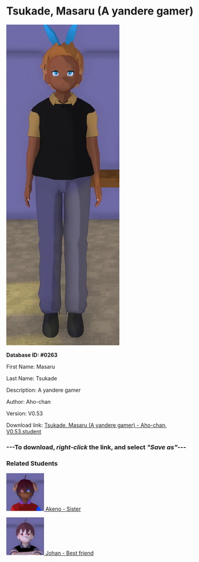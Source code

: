 # Tsukade, Masaru (A yandere gamer)

<img src="../../Files/Images/Tsukade, Masaru (A yandere gamer).png" title="Tsukade, Masaru (A yandere gamer) - Aho-chan, V0.53">

**Database ID: #0263**

First Name: Masaru

Last Name: Tsukade

Description: A yandere gamer

Author: Aho-chan

Version: V0.53

Download link: <a href="https://raw.githubusercontent.com/Arbiter1223/Daigaku-Gurashi-Custom-Students/master/Files/Student%20Files/Tsukade%2C%20Masaru%20(A%20yandere%20gamer)%20-%20Aho-chan%2C%20V0.53.student">Tsukade, Masaru (A yandere gamer) - Aho-chan, V0.53.student</a>

### ---**To download, _right-click_ the link, and select _"Save as"_**---

### Related Students

<a href="Tsukade, Akeno (Masaru's older, spoiled sister).md"><img src="../../Files/Thumbs/Tsukade, Akeno (Masaru's older, spoiled sister).png" height="100" width="100" title="Tsukade, Akeno (Masaru's older, spoiled sister) - Aho-chan, V0.53"></a><a href="Tsukade, Akeno (Masaru's older, spoiled sister).md"> Akeno - Sister</a>

<a href="Yasuda, Johan (Masaru's boring best friend).md"><img src="../../Files/Thumbs/Yasuda, Johan (Masaru's boring best friend).png" height="100" width="100" title="Yasuda, Johan (Masaru's boring best friend) - Aho-chan, V0.53"></a><a href="Yasuda, Johan (Masaru's boring best friend).md"> Johan - Best friend</a>


